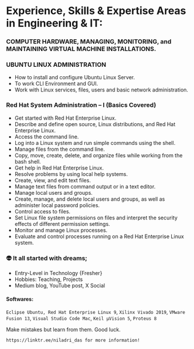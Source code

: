 # Experience, Skills & Expertise Areas in Engineering & IT:

### COMPUTER HARDWARE, MANAGING, MONITORING, and MAINTAINING VIRTUAL MACHINE INSTALLATIONS.
### UBUNTU LINUX ADMINISTRATION
- How to install and configure Ubuntu Linux Server.
- To work CLI Environment and GUI.
- Work with Linux services, files, users and basic network administration.

### Red Hat System Administration – I (Basics Covered)
- Get started with Red Hat Enterprise Linux.
- Describe and define open source, Linux distributions, and Red Hat Enterprise Linux.
- Access the command line.
- Log into a Linux system and run simple commands using the shell.
- Manage files from the command line.
- Copy, move, create, delete, and organize files while working from the bash shell.
- Get help in Red Hat Enterprise Linux.
- Resolve problems by using local help systems.
- Create, view, and edit text files.
- Manage text files from command output or in a text editor.
- Manage local users and groups.
- Create, manage, and delete local users and groups, as well as administer local password policies.
- Control access to files.
- Set Linux file system permissions on files and interpret the security effects of different permission settings.
- Monitor and manage Linux processes.
- Evaluate and control processes running on a Red Hat Enterprise Linux system.

### 👽 It all started with dreams;

- Entry-Level in Technology {Fresher}
- Hobbies: Teaching, Projects
- Medium blog, YouTube post, X Social

#### Softwares:

`Eclipse Ubuntu, Red Hat Enterprise Linux 9`, `Xilinx Vivado 2019`, `VMware Fusion 13`, `Visual Studio Code Mac`, `Keil µVision 5`, `Proteus 8`

Make mistakes but learn from them. Good luck.

`https://linktr.ee/niladri_das for more information!`
